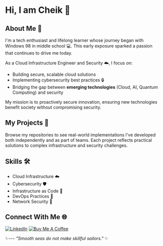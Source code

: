 # Hi, I am Cheik 👋

## About Me 🚀

I'm a tech enthusiast and lifelong learner whose journey began with Windows 98 in middle school 💻. This early exposure sparked a passion that continues to drive me today.

As a Cloud Infrastructure Engineer and Security ☁️, I focus on:
- Building secure, scalable cloud solutions
- Implementing cybersecurity best practices 🔒
- Bridging the gap between **emerging technologies** (Cloud, AI, Quantum Computing) and security

My mission is to proactively secure innovation, ensuring new technologies benefit society without compromising security.

## My Projects 📂

Browse my repositories to see real-world implementations I've developed both independently and as part of teams. Each project reflects practical solutions to complex infrastructure and security challenges.

## Skills 🛠️
- Cloud Infrastructure ☁️
- Cybersecurity 🛡️
- Infrastructure as Code 📝
- DevOps Practices 🔄
- Network Security 🔐

## Connect With Me 🌐
[![LinkedIn](https://img.shields.io/badge/LinkedIn-0077B5?style=for-the-badge&logo=linkedin&logoColor=white)](https://www.linkedin.com/in/chei-ben/)
[![Buy Me A Coffee](https://img.shields.io/badge/Buy%20Me%20A%20Coffee-FFDD00?style=for-the-badge&logo=buy-me-a-coffee&logoColor=black)](https://buymeacoffee.com/cheiben)

✨---
*"Smooth seas do not make skillful sailors."* ✨
